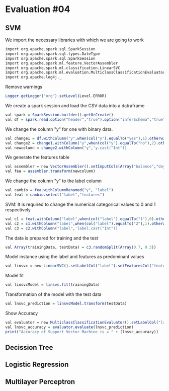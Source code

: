 # Evaluation #04

## SVM

We import the necessary libraries with which we are going to work

```r
import org.apache.spark.sql.SparkSession
import org.apache.spark.sql.types.DateType
import org.apache.spark.sql.SparkSession
import org.apache.spark.ml.feature.VectorAssembler
import org.apache.spark.ml.classification.LinearSVC
import org.apache.spark.ml.evaluation.MulticlassClassificationEvaluator
import org.apache.log4j._
```

Remove warnings

```r
Logger.getLogger("org").setLevel(Level.ERROR)
```

We create a spark session and load the CSV data into a datraframe

```r
val spark = SparkSession.builder().getOrCreate()
val df = spark.read.option("header","true").option("inferSchema","true").option("delimiter",";").format("csv").load("bank.csv")
```

We change the column "y" for one with binary data.

```r
val change1 = df.withColumn("y",when(col("y").equalTo("yes"),1).otherwise(col("y")))
val change2 = change1.withColumn("y",when(col("y").equalTo("no"),2).otherwise(col("y")))
val newcolumn = change2.withColumn("y",'y.cast("Int"))
```

We generate the features table

```r
val assembler = new VectorAssembler().setInputCols(Array("balance","day","duration","pdays","previous")).setOutputCol("features")
val fea = assembler.transform(newcolumn)
```

We change the column "y" to the label column

```r
val cambio = fea.withColumnRenamed("y", "label")
val feat = cambio.select("label","features")
```

SVM: It is required to change the numerical categorical values to 0 and 1 respectively

```r
val c1 = feat.withColumn("label",when(col("label").equalTo("1"),0).otherwise(col("label")))
val c2 = c1.withColumn("label",when(col("label").equalTo("2"),1).otherwise(col("label")))
val c3 = c2.withColumn("label",'label.cast("Int"))
```

The data is prepared for training and the test

```r
val Array(trainingData, testData) = c3.randomSplit(Array(0.7, 0.3))
```

Model instance using the label and features as predominant values

```r
val linsvc = new LinearSVC().setLabelCol("label").setFeaturesCol("features")
```

Model fit

```r
val linsvcModel = linsvc.fit(trainingData)
```

Transformation of the model with the test data

```r
val lnsvc_prediction = linsvcModel.transform(testData)
```

Show Accuracy

```r
val evaluator = new MulticlassClassificationEvaluator().setLabelCol("label").setPredictionCol("prediction").setMetricName("accuracy")
val lnsvc_accuracy = evaluator.evaluate(lnsvc_prediction)
print("Accuracy of Support Vector Machine is = " + (lnsvc_accuracy))
```

## Decission Tree

## Logistic Regression

## Multilayer Perceptron
